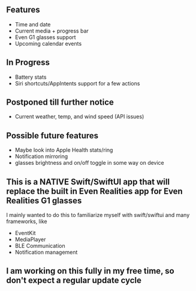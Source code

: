 ## Features
 - Time and date
 - Current media + progress bar
 - Even G1 glasses support
 - Upcoming calendar events

## In Progress
 - Battery stats
 - Siri shortcuts/AppIntents support for a few actions

## Postponed till further notice
 - Current weather, temp, and wind speed (API issues)
   
## Possible future features
 - Maybe look into Apple Health stats/ring
 - Notification mirroring
 - glasses brightness and on/off toggle in some way on device



## This is a NATIVE Swift/SwiftUI app that will replace the built in Even Realities app for Even Realities G1 glasses
I mainly wanted to do this to familiarize myself with swift/swiftui and many frameworks, like 
 - EventKit
 - MediaPlayer
 - BLE Communication
 - Notification management

## I am working on this fully in my free time, so don't expect a regular update cycle

